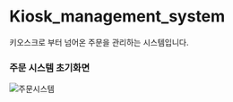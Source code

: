 # Kiosk_management_system
키오스크로 부터 넘어온 주문을 관리하는 시스템입니다.

### 주문 시스템 초기화면
![주문시스템](https://user-images.githubusercontent.com/35219960/124210711-e3adf200-db26-11eb-96c9-e981499cf1ce.PNG)
